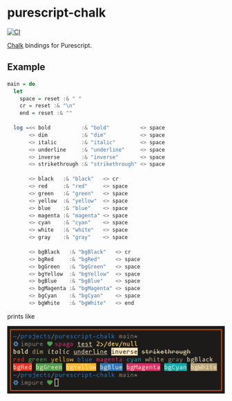 # purescript-chalk

[![CI][ci badge]][ci status]

[Chalk](https://github.com/chalk/chalk) bindings for Purescript.

## Example

```purescript
main = do
  let
    space = reset :& " "
    cr = reset :& "\n"
    end = reset :& ""

  log =<< bold          :& "bold"          <> space
       <> dim           :& "dim"           <> space
       <> italic        :& "italic"        <> space
       <> underline     :& "underline"     <> space
       <> inverse       :& "inverse"       <> space
       <> strikethrough :& "strikethrough" <> space

       <> black   :& "black"   <> cr
       <> red     :& "red"     <> space
       <> green   :& "green"   <> space
       <> yellow  :& "yellow"  <> space
       <> blue    :& "blue"    <> space
       <> magenta :& "magenta" <> space
       <> cyan    :& "cyan"    <> space
       <> white   :& "white"   <> space
       <> gray    :& "gray"    <> space

       <> bgBlack   :& "bgBlack"   <> cr
       <> bgRed     :& "bgRed"     <> space
       <> bgGreen   :& "bgGreen"   <> space
       <> bgYellow  :& "bgYellow"  <> space
       <> bgBlue    :& "bgBlue"    <> space
       <> bgMagenta :& "bgMagenta" <> space
       <> bgCyan    :& "bgCyan"    <> space
       <> bgWhite   :& "bgWhite"   <> end
```

prints like

![Example](_assets/example.png)

[ci badge]: https://github.com/m15a/purescript-chalk/actions/workflows/ci.yml/badge.svg
[ci status]: https://github.com/m15a/purescript-chalk/actions/workflows/ci.yml
